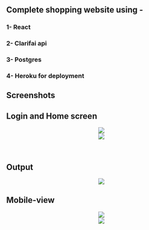 ## Complete shopping website using -

### 1- React
### 2- Clarifai api
### 3- Postgres
### 4- Heroku for deployment

## Screenshots

## Login and Home screen
<p align="center"> 
<img src="https://github.com/mrpandey1/face-detection-web.github.io/blob/master/screenshots/pc1.png">
<br>
<img src="https://github.com/mrpandey1/face-detection-web.github.io/blob/master/screenshots/pc2.png">
</p>
<br>

## Output
<p align="center"> 
<img src="https://github.com/mrpandey1/face-detection-web.github.io/blob/master/screenshots/pc3.png">
<br>
 </p>

## Mobile-view
<p align="center"> 
<img src="https://github.com/mrpandey1/face-detection-web.github.io/blob/master/screenshots/mobile1.jpeg">
<br>
<img src="https://github.com/mrpandey1/face-detection-web.github.io/blob/master/screenshots/mobile2.jpeg">
</p>

